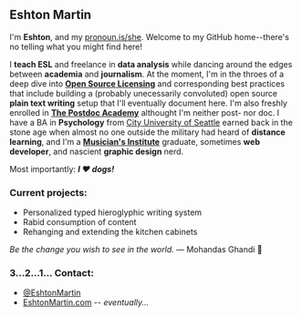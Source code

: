 <a rel="me" href="https://indieweb.social/@eshton"> </a>

## Eshton Martin

I'm **Eshton**, and my [pronoun.is/she](https://pronoun.is/she). Welcome to my GitHub home--there's no telling what you might find here!

I **teach ESL** and freelance in **data analysis** while dancing around the edges between **academia** and **journalism**. At the moment, I'm in the throes of a deep dive into [**Open Source Licensing**](https://choosealicense.com/appendix/) and corresponding best practices that include building a (probably unecessarily convoluted) open source **plain text writing** setup that I'll eventually document here. I'm also freshly enrolled in [**The Postdoc Academy**](https://www.postdocacademy.org/) althought I'm neither post- nor doc. I have a BA in **Psychology** from [City University of Seattle](https://www.cityu.edu) earned back in the stone age when almost no one outside the military had heard of **distance learning**, and I'm a [**Musician's Institute**](https://mi.edu) graduate, sometimes **web developer**, and nascient **graphic design** nerd.

Most importantly: ***I ❤️ dogs!***

### Current projects:
- Personalized typed hieroglyphic writing system
- Rabid consumption of content
- Rehanging and extending the kitchen cabinets

*Be the change you wish to see in the world.*  — Mohandas Ghandi 🍂

### 3...2...1... Contact:
- [@EshtonMartin](https://www.twitter.com/eshtonmartin)
- [EshtonMartin.com](https://EshtonMartin.com) -- *eventually...*
